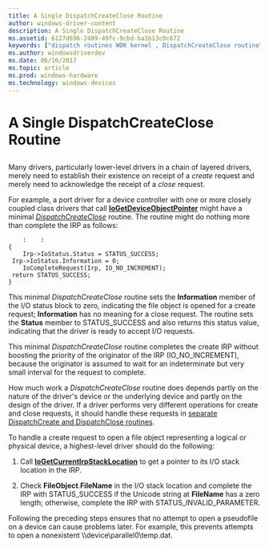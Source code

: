 ```yaml
---
title: A Single DispatchCreateClose Routine
author: windows-driver-content
description: A Single DispatchCreateClose Routine
ms.assetid: 6127d696-2409-49fc-9cbd-ba1b13c0c672
keywords: ["dispatch routines WDK kernel , DispatchCreateClose routine", "DispatchCreateClose routine", "IRP_MJ_CREATE I/O function code", "IRP_MJ_CLOSE I/O function code", "create dispatch routines WDK kernel", "close dispatch routines WDK kernel"]
ms.author: windowsdriverdev
ms.date: 06/16/2017
ms.topic: article
ms.prod: windows-hardware
ms.technology: windows-devices
---
```


# A Single DispatchCreateClose Routine


## <a href="" id="ddk-a-single-dispatchcreateclose-routine-kg"></a>


Many drivers, particularly lower-level drivers in a chain of layered drivers, merely need to establish their existence on receipt of a *create* request and merely need to acknowledge the receipt of a *close* request.

For example, a port driver for a device controller with one or more closely coupled class drivers that call [**IoGetDeviceObjectPointer**](https://msdn.microsoft.com/library/windows/hardware/ff549198) might have a minimal [*DispatchCreateClose*](https://msdn.microsoft.com/library/windows/hardware/ff543270) routine. The routine might do nothing more than complete the IRP as follows:

```
    :    : 
{ 
    Irp->IoStatus.Status = STATUS_SUCCESS; 
 Irp->IoStatus.Information = 0; 
    IoCompleteRequest(Irp, IO_NO_INCREMENT); 
 return STATUS_SUCCESS; 
}
```

This minimal *DispatchCreateClose* routine sets the **Information** member of the I/O status block to zero, indicating the file object is opened for a create request; **Information** has no meaning for a close request. The routine sets the **Status** member to STATUS\_SUCCESS and also returns this status value, indicating that the driver is ready to accept I/O requests.

This minimal *DispatchCreateClose* routine completes the create IRP without boosting the priority of the originator of the IRP (IO\_NO\_INCREMENT), because the originator is assumed to wait for an indeterminate but very small interval for the request to complete.

How much work a *DispatchCreateClose* routine does depends partly on the nature of the driver's device or the underlying device and partly on the design of the driver. If a driver performs very different operations for create and close requests, it should handle these requests in [separate DispatchCreate and DispatchClose routines](separate-dispatchcreate-and-dispatchclose-routines.md).

To handle a create request to open a file object representing a logical or physical device, a highest-level driver should do the following:

1.  Call [**IoGetCurrentIrpStackLocation**](https://msdn.microsoft.com/library/windows/hardware/ff549174) to get a pointer to its I/O stack location in the IRP.

2.  Check **FileObject**.**FileName** in the I/O stack location and complete the IRP with STATUS\_SUCCESS if the Unicode string at **FileName** has a zero length; otherwise, complete the IRP with STATUS\_INVALID\_PARAMETER.

Following the preceding steps ensures that no attempt to open a pseudofile on a device can cause problems later. For example, this prevents attempts to open a nonexistent \\\\device\\parallel0\\temp.dat.

 

 




